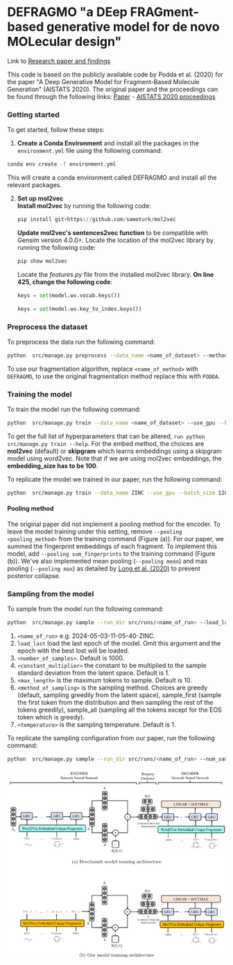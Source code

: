 # DEFRAGMO "a DEep FRAGment-based generative model for de novo MOLecular design"
Link to [Research paper and findings](https://drive.google.com/file/d/1iilahcVytCHjJU3EMK2Gi9Ytd-LH7rBs/view?usp=sharing)

This code is based on the publicly available code by Podda et al. (2020) for the paper "A Deep Generative Model for Fragment-Based Molecule Generation" (AISTATS 2020). The original paper and the proceedings can be found through the following links: [Paper](http://proceedings.mlr.press/v108/podda20a/podda20a.pdf) - [AISTATS 2020 proceedings](http://proceedings.mlr.press/v108/)

### Getting started
To get started, follow these steps:
1. **Create a Conda Environment** and install all the packages in the `environment.yml` file using the following command:
```bash
conda env create -f environment.yml
```
This will create a conda environment called DEFRAGMO and install all the relevant packages.

2. **Set up mol2vec**  
    **Install mol2vec** by running the following code:
    ```python
    pip install git+https://github.com/samoturk/mol2vec
    ```
    **Update mol2vec's sentences2vec function** to be compatible with Gensim version 4.0.0+. Locate the location of the mol2vec library by running the following code:
    ```python
    pip show mol2vec
    ```  
    Locate the *features.py* file from the installed mol2vec library. **On line 425, change the following code**:
    ```python
    keys = set(model.wv.vocab.keys())
    ```
    ```python
    keys = set(model.wv.key_to_index.keys())
    ```

### Preprocess the dataset
To preprocess the data run the following command:

```bash
python  src/manage.py preprocess --data_name <name_of_dataset> --method <name_of_method>
```

To use our fragmentation algorithm, replace `<name_of_method>` with `DEFRAGMO`, to use the original fragmentation method replace this with `PODDA`.

### Training the model
To train the model run the following command:
```bash
python  src/manage.py train --data_name <name_of_dataset> --use_gpu --batch_size <size_of_batch> --embed_size <embedding_size> --num_epochs <number_of_epochs> --hidden_layers <number_of_hidden_layers> --hidden_size <hidden_size> --latent_size <latent_size> --pooling <pooling_method> --pred_sas --pred_logp --embed_method <method_of_embedding> --beta <kl_annealing_schedule>
```
To get the full list of hyperparameters that can be altered, `run python src/manage.py train --help`. For the embed method, the choices are **mol2vec** (default) or **skipgram** which learns embeddings using a skipgram model using word2vec. Note that if we are using mol2vec embeddings, the **embedding_size has to be 100**.

To replicate the model we trained in our paper, run the following command:
```bash
python  src/manage.py train --data_name ZINC --use_gpu --batch_size 128 --embed_size 100 --num_epochs 4 --hidden_layers 2 --hidden_size 128 --latent_size 100 --embed_method mol2vec --beta 1e-6 1e-06 1e-06 1e-06
```

#### Pooling method
The original paper did not implement a pooling method for the encoder. To leave the model training under this setting, remove `--pooling <pooling_method>` from the training command (Figure (a)). For our paper, we summed the fingerprint embeddings of each fragment. To implement this model, add `--pooling sum_fingerprints` to the training command (Figure (b)). We've also implemented mean pooling (`--pooling mean`) and max pooling (`--pooling max`) as detailed by [Long et al. (2020)](https://arxiv.org/pdf/1911.03976.pdf) to prevent posterior collapse.

### Sampling from the model
To sample from the model run the following command:
```bash
python  src/manage.py sample --run_dir src/runs/<name_of_run> --load_last --num_samples <number_of_samples> --sample_constant <constant_multiplier> --max_length <max_length> --sampler_method <method_of_sampling> --temperature <temperature>
```
1. `<name_of_run>` e.g. 2024-05-03-11-05-40-ZINC.
2. `load_last` load the last epoch of the model. Omit this argument and the epoch with the best lost will be loaded.
3. `<number_of_samples>`. Default is 1000.
4. `<constant_multiplier>` the constant to be multiplied to the sample standard deviation from the latent space. Default is 1.
4. `<max_length>` is the maximum tokens to sample. Default is 10.
5. `<method_of_sampling>` is the sampling method. Choices are greedy (default, sampling greedily from the latent space), sample_first (sample the first token from the distribution and then sampling the rest of the tokens greedily), sample_all (sampling all the tokens except for the EOS token which is greedy).
6. `<temperature>` is the sampling temperature. Default is 1.

To replicate the sampling configuration from our paper, run the following command:
```bash
python  src/manage.py sample --run_dir src/runs/<name_of_run> --num_samples 20000 --sample_constant 25
```

![Model Architecture](images/model_architecture_pooling.png)